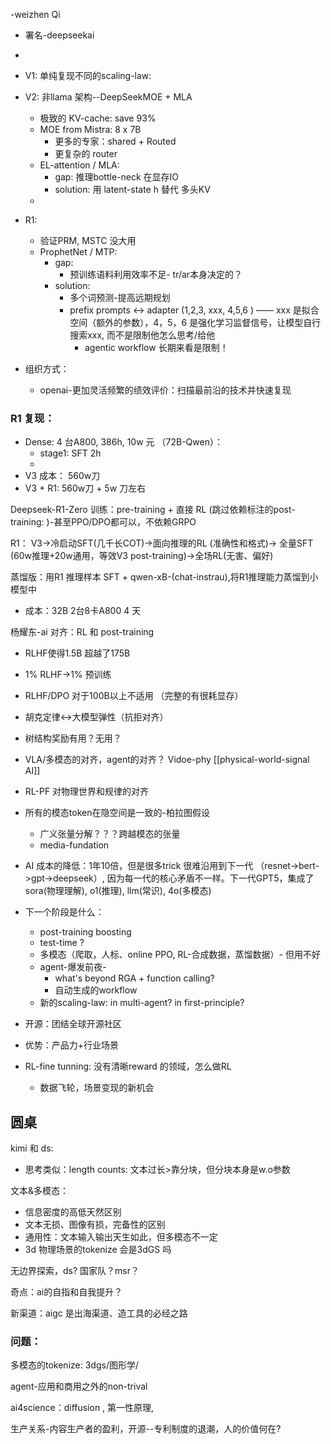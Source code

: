 
-weizhen Qi
- 署名-deepseekai
-

- V1: 单纯复现不同的scaling-law:
- V2: 非llama 架构--DeepSeekMOE + MLA
	- 极致的 KV-cache: save 93% 
	- MOE from Mistra: 8 x 7B
		- 更多的专家：shared + Routed
		- 更复杂的 router
	- EL-attention / MLA: 
		- gap: 推理bottle-neck 在显存IO
		- solution: 用 latent-state h 替代 多头KV
	- 
- R1: 
	- 验证PRM, MSTC 没大用
	- ProphetNet / MTP: 
		- gap: 
			- 预训练语料利用效率不足- tr/ar本身决定的？
		- solution:
			- 多个词预测-提高远期规划
			- prefix prompts <-> adapter (1,2,3, xxx, 4,5,6 ) —— xxx 是拟合空间（额外的参数），4，5，6 是强化学习监督信号，让模型自行搜索xxx, 而不是限制他怎么思考/给他
				- agentic workflow 长期来看是限制！



- 组织方式：
	- openai-更加灵活频繁的绩效评价：扫描最前沿的技术并快速复现


### R1 复现：
 - Dense: 4 台A800, 386h, 10w 元 （72B-Qwen）：
	 - stage1: SFT 2h
	 - 
 - V3 成本： 560w刀 
 - V3 + R1: 560w刀 + 5w 刀左右

Deepseek-R1-Zero 训练：pre-training + 直接 RL (跳过依赖标注的post-training: )-甚至PPO/DPO都可以，不依赖GRPO

R1： V3->冷启动SFT(几千长COT)->面向推理的RL (准确性和格式)-> 全量SFT (60w推理+20w通用，等效V3 post-training)->全场RL(无害、偏好)


蒸馏版：用R1 推理样本 SFT + qwen-xB-(chat-instrau),将R1推理能力蒸馏到小模型中 
- 成本：32B 2台8卡A800 4 天


杨耀东-ai 对齐：RL 和 post-training
- RLHF使得1.5B 超越了175B
- 1% RLHF->1% 预训练

- RLHF/DPO 对于100B以上不适用 （完整的有很耗显存）

- 胡克定律<->大模型弹性（抗拒对齐）

- 树结构奖励有用？无用？

- VLA/多模态的对齐，agent的对齐？  Vidoe-phy [[physical-world-signal AI]]
- RL-PF 对物理世界和规律的对齐

- 所有的模态token在隐空间是一致的-柏拉图假设
	- 广义张量分解？？？跨越模态的张量
	- media-fundation


- AI 成本的降低：1年10倍，但是很多trick 很难沿用到下一代 （resnet->bert->gpt->deepseek）, 因为每一代的核心矛盾不一样。下一代GPT5，集成了sora(物理理解), o1(推理), llm(常识), 4o(多模态)

- 下一个阶段是什么：
	- post-training boosting
	- test-time ? 
	- 多模态（爬取，人标、online PPO, RL-合成数据，蒸馏数据）- 但用不好
	- agent-爆发前夜-
		- what's beyond RGA + function calling? 
		- 自动生成的workflow
	- 新的scaling-law: in multi-agent? in first-principle? 

- 开源：团结全球开源社区
- 优势：产品力+行业场景

- RL-fine tunning: 没有清晰reward 的领域，怎么做RL
	- 数据飞轮，场景变现的新机会


## 圆桌

kimi 和 ds:
- 思考类似：length counts: 文本过长>靠分块，但分块本身是w.o参数

文本&多模态：
- 信息密度的高低天然区别
- 文本无损、图像有损，完备性的区别
- 通用性：文本输入输出天生如此，但多模态不一定
- 3d 物理场景的tokenize 会是3dGS 吗

无边界探索，ds? 国家队？msr？

奇点：ai的自指和自我提升？

新渠道：aigc 是出海渠道、造工具的必经之路

### 问题：

多模态的tokenize: 3dgs/图形学/

agent-应用和商用之外的non-trival 

ai4science：diffusion , 第一性原理, 

生产关系-内容生产者的盈利，开源--专利制度的退潮，人的价值何在?

